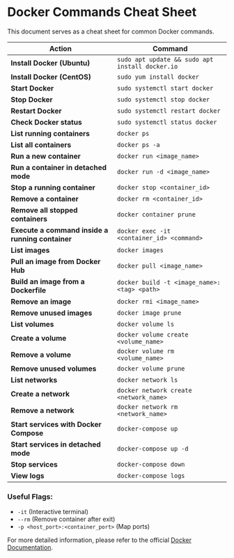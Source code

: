 # Docker Commands Cheat Sheet

This document serves as a cheat sheet for common Docker commands.

| **Action**                                          | **Command**                                           |
| --------------------------------------------------- | ----------------------------------------------------- |
| **Install Docker (Ubuntu)**                         | `sudo apt update && sudo apt install docker.io`       |
| **Install Docker (CentOS)**                         | `sudo yum install docker`                             |
| **Start Docker**                                    | `sudo systemctl start docker`                         |
| **Stop Docker**                                     | `sudo systemctl stop docker`                          |
| **Restart Docker**                                  | `sudo systemctl restart docker`                       |
| **Check Docker status**                             | `sudo systemctl status docker`                        |
| **List running containers**                         | `docker ps`                                           |
| **List all containers**                             | `docker ps -a`                                        |
| **Run a new container**                             | `docker run <image_name>`                              |
| **Run a container in detached mode**                | `docker run -d <image_name>`                           |
| **Stop a running container**                        | `docker stop <container_id>`                           |
| **Remove a container**                              | `docker rm <container_id>`                             |
| **Remove all stopped containers**                   | `docker container prune`                              |
| **Execute a command inside a running container**    | `docker exec -it <container_id> <command>`             |
| **List images**                                     | `docker images`                                       |
| **Pull an image from Docker Hub**                   | `docker pull <image_name>`                             |
| **Build an image from a Dockerfile**                | `docker build -t <image_name>:<tag> <path>`            |
| **Remove an image**                                 | `docker rmi <image_name>`                              |
| **Remove unused images**                            | `docker image prune`                                   |
| **List volumes**                                    | `docker volume ls`                                     |
| **Create a volume**                                 | `docker volume create <volume_name>`                   |
| **Remove a volume**                                 | `docker volume rm <volume_name>`                       |
| **Remove unused volumes**                           | `docker volume prune`                                  |
| **List networks**                                   | `docker network ls`                                    |
| **Create a network**                                | `docker network create <network_name>`                 |
| **Remove a network**                                | `docker network rm <network_name>`                     |
| **Start services with Docker Compose**              | `docker-compose up`                                    |
| **Start services in detached mode**                 | `docker-compose up -d`                                |
| **Stop services**                                   | `docker-compose down`                                  |
| **View logs**                                       | `docker-compose logs`                                  |

### Useful Flags:
- `-it` (Interactive terminal)
- `--rm` (Remove container after exit)
- `-p <host_port>:<container_port>` (Map ports)

For more detailed information, please refer to the official [Docker Documentation](https://docs.docker.com/).
